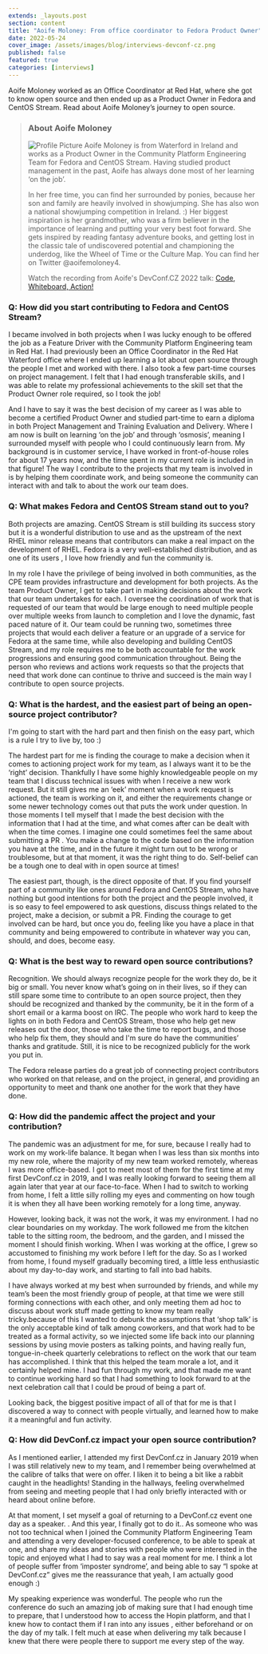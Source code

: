 ```yaml
---
extends: _layouts.post
section: content
title: "Aoife Moloney: From office coordinator to Fedora Product Owner"
date: 2022-05-24
cover_image: /assets/images/blog/interviews-devconf-cz.png
published: false
featured: true
categories: [interviews]
---
```


Aoife Moloney worked as an Office Coordinator at Red Hat, where she got to know open source and then ended up as a Product Owner in Fedora and CentOS Stream. Read about Aoife Moloney’s journey to open source.

> ### **About Aoife Moloney**
>
> ![Profile Picture](/assets/images/blog/interviews/amoloney.jpg) Aoife Moloney is from Waterford in Ireland and works as a Product Owner  in the Community Platform Engineering Team for Fedora and CentOS Stream. Having studied product management in the past, Aoife has always done most of her learning ‘on the job’.
>
> In her free time, you can find her surrounded by ponies, because her son and family are heavily involved in showjumping. She has also won a national showjumping competition in Ireland. :) Her biggest inspiration is her grandmother, who was a firm believer in the importance of learning and putting your very best foot forward. She gets inspired by reading fantasy adventure books, and getting lost in the classic tale of undiscovered potential and championing the underdog, like the Wheel of Time or the Culture Map. You can find her on Twitter @aoifemoloney4. 
>
> Watch the recording from Aoife's DevConf.CZ 2022 talk: [Code, Whiteboard, Action!](https://youtu.be/7DudZsKu4MM)

### Q: How did you start contributing to Fedora and CentOS Stream?

I became involved in both projects when I was lucky enough to be offered the job as a Feature Driver with the Community Platform Engineering team in Red Hat. I had previously been an Office Coordinator in the Red Hat Waterford office where I ended up  learning a lot about open source through the people I met and worked with there. I also took a few part-time courses on project management. I felt that I had enough transferable skills, and I was able to relate my professional achievements to the skill set that the Product Owner role required, so I took the job!

And I have to say it was the best decision of my career as I was able to become a certified Product Owner and studied part-time to earn a diploma in both Project Management and Training Evaluation and Delivery. Where I am now is built on learning ‘on the job’ and through ‘osmosis’, meaning I surrounded myself with people who I could continuously learn from. My background is in customer service, I have worked in front-of-house roles for about 17 years now, and the time spent in my current role is included in that figure! The way I contribute to the projects that my team is involved in is by helping them coordinate work, and being someone the community can interact with and talk to about the work our team does.

### Q: What makes Fedora and CentOS Stream stand out to you?

Both projects are amazing. CentOS Stream is still building its success story but it is a wonderful distribution to use and as the upstream of the next RHEL minor release means that contributors can make a real impact on the development of RHEL. Fedora is a very well-established distribution, and as one of its users , I love how friendly and fun the community is.

In my role I have the privilege of being involved in both communities, as the CPE team provides infrastructure and development for both projects. As the team Product Owner, I get to take part in making decisions about the work that our team undertakes for each. I oversee the coordination of work that is requested of our team that would be large enough to need multiple people over multiple weeks from launch to completion and I love the dynamic, fast paced nature of it. Our team could be running two, sometimes three projects that would each deliver a feature or an upgrade of a service for Fedora at the same time, while also developing and building CentOS Stream, and my role requires me to be both accountable for the work progressions and ensuring good communication throughout. Being the person who  reviews and actions work requests so that the projects  that need that work done can continue to thrive and succeed is the main way I contribute to open source projects.

### Q: What is the hardest, and the easiest part of being an open-source project contributor?

I'm going to start with the hard part and then finish on the easy part, which is a rule I try to live by, too :) 

The hardest part for me is finding the courage to make a decision when it comes to actioning project work for my team, as I always want it to be the ‘right’ decision. Thankfully I have some highly knowledgeable people on my team that I discuss technical issues with when I receive a new work request. But it still gives me an ‘eek’ moment when a work request is actioned, the team is working on it, and either the requirements change or some newer technology comes out that puts the work under question. In those moments I tell myself that I made the best decision with the information that I had at the time, and what comes after can be dealt with when the time comes. I imagine one could sometimes feel the same about submitting a PR . You make a change to the code based on the information you have at the time, and in the future it might turn out to be wrong or troublesome, but at that moment, it was the right thing to do. Self-belief can be a tough one to deal with in open source at times!

The easiest part, though, is the direct opposite of that. If you find yourself part of a community like  ones around Fedora and CentOS Stream, who have nothing but good intentions for both the project and the people involved, it is so easy to feel empowered to ask questions, discuss things related to the project, make a decision, or submit a PR. Finding the courage to get involved can be hard, but once you do, feeling like you have a place in that community and being empowered to contribute in whatever way you can, should, and does, become easy.

### Q: What is the best way to reward open source contributions?

Recognition. We should always recognize people for the work they do, be it big or small. You never know what’s going on in their lives, so if they can still spare some time to contribute to an open source project, then they should be recognized and thanked by the community, be it in the form of a short email or a karma boost on IRC. The people who work hard to keep the lights on in both Fedora and CentOS Stream, those who help get new releases out the door, those who take the time to report bugs, and those who help fix them, they should and I'm sure do have the communities’ thanks and gratitude. Still, it is nice to be recognized publicly for the work you put in.

The Fedora release parties do a great job of connecting project contributors  who worked on that release, and on the project, in general, and providing an opportunity to meet and thank one another for the work that they have done.

### Q: How did the pandemic affect the project and your contribution?

The pandemic was an adjustment for me, for sure, because I really had to work on my work-life balance. It began when I was less than six months into my new role, where the majority of  my new team worked remotely, whereas I was more office-based. I got to meet most of them for the first time at my first DevConf.cz in 2019, and I was really looking forward to seeing them all again later that year at our face-to-face. When I had to switch to working from home, I felt a little silly rolling my eyes and commenting on how tough it is when they all have been working remotely for a long time, anyway.

However, looking back, it was not the work, it was my environment. I had no clear boundaries on my workday. The work followed me from the  kitchen table to the sitting room, the bedroom, and the garden, and I missed the moment I should finish working. When I was working at the office, I grew so accustomed to finishing my work before I left for the day. So as I worked from home, I found myself gradually becoming tired, a little less enthusiastic about my day-to-day work, and starting to fall into bad habits.

I have always worked at my best when surrounded by friends, and while my team’s been the most friendly group of people, at that time we were still forming connections with each other, and only meeting them  ad hoc to discuss about work stuff made getting to know my team really tricky.because of this I wanted to debunk the assumptions that ‘shop talk’ is the only acceptable kind of talk among coworkers, and that work had to be treated as a formal activity, so we injected some life back into our planning sessions by using movie posters as talking points, and having really fun, tongue-in-cheek quarterly celebrations to reflect on the work that our team has accomplished. I think that this helped the team morale a lot, and it certainly helped mine. I had fun through my work, and that made me want to continue working hard so that I had something to look forward to at the next celebration call that I could be proud of being a part of.

Looking back, the biggest positive impact of all of that for me is that I discovered a way to connect with people virtually, and learned  how to make it a meaningful and fun activity.

### Q: How did DevConf.cz impact your open source contribution?

As I mentioned earlier, I attended my first DevConf.cz in January 2019 when I was still relatively new to my team, and I remember being overwhelmed at the calibre of talks that were on offer. I liken it to being a bit like a rabbit caught in the headlights! Standing in the hallways, feeling overwhelmed from seeing and meeting people that I had only briefly interacted with or heard about online before.

At that moment, I set myself a goal of returning to a DevConf.cz event one day as a speaker. . And this year, I finally got to do it.. As someone who was not too technical when I joined the Community Platform Engineering Team and attending a very developer-focused conference, to be able to speak at one, and share my ideas and stories with people who were interested in the topic and enjoyed what I had to say was a real moment for me. I think a lot of people suffer from ‘imposter syndrome’, and being able to say “I spoke at DevConf.cz” gives me the reassurance that yeah, I am actually good enough :)

My speaking experience was wonderful. The people who run the conference do such an amazing job of making sure that I had enough time to prepare, that I understood how to access the Hopin platform, and that I knew how to contact them if I ran into any issues , either beforehand or on the day of my talk. I felt much at ease when delivering my talk because I knew that there were people there to support me  every step of the way.
